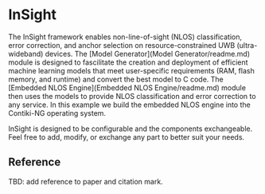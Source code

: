 # InSight

The InSight framework enables non-line-of-sight (NLOS) classification, error correction, and anchor selection on resource-constrained UWB (ultra-wideband) devices. The [Model Generator](Model Generator/readme.md) module is designed to fascilitate the creation and deployment of efficient machine learning models that meet user-specific requirements (RAM, flash memory, and runtime) and convert the best model to C code. The [Embedded NLOS Engine](Embedded NLOS Engine/readme.md) module then uses the models to provide NLOS classification and error correction to any service. In this example we build the embedded NLOS engine into the Contiki-NG operating system.

InSight is designed to be configurable and the components exchangeable. Feel free to add, modify, or exchange any part to better suit your needs. 

## Reference
TBD: add reference to paper and citation mark.

